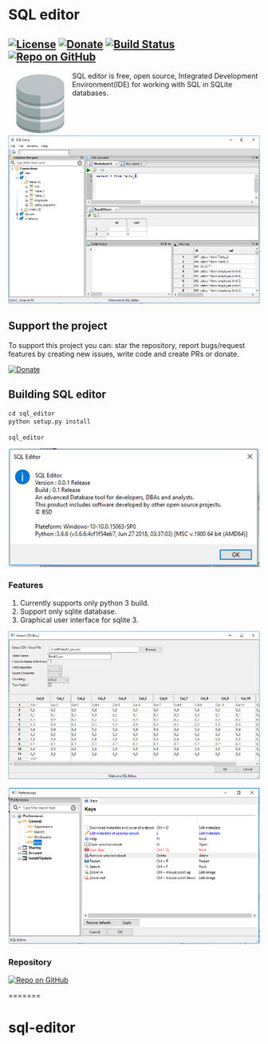 
# SQL editor

[![License](http://img.shields.io/badge/license-MIT-green.svg?style=flat)](./LICENSE)
[![Donate](https://img.shields.io/badge/Donate-PayPal-green.svg)](https://www.paypal.com/cgi-bin/webscr?cmd=_s-xclick&hosted_button_id=EUWCHQJXB9Y2N)
[![Build Status](https://travis-ci.com/struts2spring/sql-editor.svg?branch=master)](https://travis-ci.com/struts2spring/sql-editor)
[![Repo on GitHub](https://img.shields.io/badge/repo-GitHub-3D76C2.svg)](https://github.com/struts2spring/sql-editor)
----------------------------------------------

<img style="float: left;" src="./src/images/Opal_database.png">     
SQL editor is free, open source,  Integrated Development Environment(IDE) for working with SQL in SQLite databases. 


![Screen 1](./docs/images/screen_1.PNG)

## Support the project

To support this project you can: star the repository, report bugs/request features by creating new issues, write code and create PRs or donate.

[![Donate](https://img.shields.io/badge/Donate-PayPal-green.svg)](https://www.paypal.com/cgi-bin/webscr?cmd=_s-xclick&hosted_button_id=EUWCHQJXB9Y2N)

## Building SQL editor


```shell
cd sql_editor
python setup.py install

sql_editor
```



![Screen 2](./docs/images/screen_2.PNG)

### Features

1. Currently supports only python 3 build.
2. Support only sqlite database.
3. Graphical user interface for sqlite 3.


![Import csv / Excel data](./docs/images/import_csv_excel.PNG)


![Screen 3](./docs/images/screen_3.PNG)


### Repository

[![Repo on GitHub](https://img.shields.io/badge/repo-GitHub-3D76C2.svg)](https://github.com/struts2spring/sql-editor)

=======
# sql-editor

